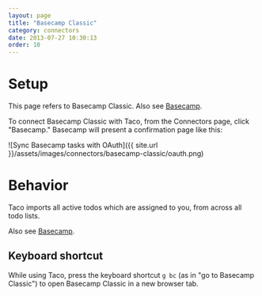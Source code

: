 ```yaml
---
layout: page
title: "Basecamp Classic"
category: connectors
date: 2013-07-27 10:30:13
order: 10
---
```


# Setup

This page refers to Basecamp Classic. Also see [Basecamp](basecamp.html).

To connect Basecamp Classic with Taco, from the Connectors page, click
"Basecamp." Basecamp will present a confirmation page like this:

![Sync Basecamp tasks with OAuth]({{ site.url }}/assets/images/connectors/basecamp-classic/oauth.png)


# Behavior

Taco imports all active todos which are assigned to you, from across all
todo lists.

Also see [Basecamp](basecamp.html).

## Keyboard shortcut

While using Taco, press the keyboard shortcut `g bc` (as in "go to
Basecamp Classic") to open Basecamp Classic in a new browser tab.
